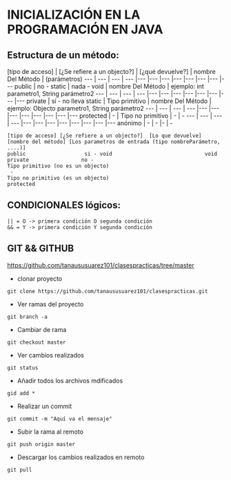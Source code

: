 # INICIALIZACIÓN EN LA PROGRAMACIÓN EN JAVA

## Estructura de un método:

[tipo de acceso] | [¿Se refiere a un objecto?] | [¿qué devuelve?] | nombre Del Método | (parámetros)
--- | --- | --- | --- |--- |--- |--- |--- |--- |--- |--- |---
public | no - static | nada - void | nombre Del Método | ejemplo: int parametro1, String parámetro2
--- | --- | --- | --- |--- |--- |--- |--- |--- |--- |--- |---
private | sí - no lleva static | Tipo primitivo | nombre Del Método | ejemplo: Objecto parametro1, String parámetro2
--- | --- | --- | --- |--- |--- |--- |--- |--- |--- |--- |---
protected | - | Tipo no primitivo | - | -
--- | --- | --- | --- |--- |--- |--- |--- |--- |--- |--- |---
anónimo | - | - |- | -

```
[tipo de acceso] [¿Se refiere a un objecto?]  [Lo que devuelve]                 [nombre del método] [Los parametros de entrada (tipo nombreParámetro, ....)] 			
public			         si - void				                void
private			        no - 						                  Tipo primitivo (no es un objecto)
 -				 							                                 Tipo no primitivo (es un objecto)
protected
```

## CONDICIONALES lógicos:
```
|| = O -> primera condición O segunda condición
&& = Y -> primera condición Y segunda condición
```

## GIT && GITHUB
https://github.com/tanaususuarez101/clasespracticas/tree/master

- clonar proyecto
```
git clone https://github.com/tanaususuarez101/clasespracticas.git
```

- Ver ramas del proyecto
```
git branch -a
```

- Cambiar de rama
```
git checkout master
```
- Ver cambios realizados
```
git status
```
- Añadir todos los archivos mdificados
```
gid add *
```
- Realizar un commit 
```
git commit -m "Aquí va el mensaje"
```
- Subir la rama al remoto
```
git push origin master
```

- Descargar los cambios realizados en remoto
```
git pull
```


